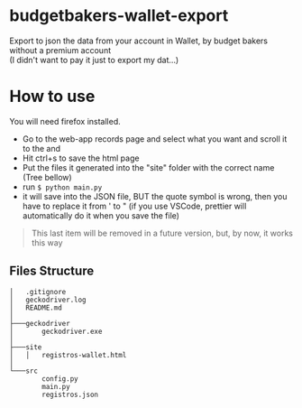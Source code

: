 # budgetbakers-wallet-export

Export to json the data from your account in Wallet, by budget bakers without a premium account</br>
(I didn't want to pay it just to export my dat...)

# How to use

You will need firefox installed.

- Go to the web-app records page and select what you want and scroll it to the and
- Hit ctrl+s to save the html page
- Put the files it generated into the "site" folder with the correct name (Tree bellow)
- run `$ python main.py`
- it will save into the JSON file, BUT the quote symbol is wrong, then you have to replace it from ' to " (if you use VSCode, prettier will automatically do it when you save the file)

> This last item will be removed in a future version, but, by now, it works this way

## Files Structure

```
│   .gitignore
│   geckodriver.log
│   README.md
│
├───geckodriver
│       geckodriver.exe
│
├───site
│   │   registros-wallet.html
│
└───src
        config.py
        main.py
        registros.json
```
